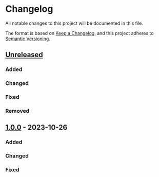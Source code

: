 # Changelog

All notable changes to this project will be documented in this file.

The format is based on [Keep a Changelog](https://keepachangelog.com/en/1.0.0/),
and this project adheres to [Semantic Versioning](https://semver.org/spec/v2.0.0.html).

## [Unreleased]
### Added
### Changed
### Fixed
### Removed

## [1.0.0] - 2023-10-26
### Added
### Changed
### Fixed

[Unreleased]: https://github.com/pboling/json_schemer-fuzz/v1.0.0...HEAD
[1.0.0]: https://github.com/pboling/json_schemer-fuzz/compare/65fe2002d16ede8c5d2dab11b82ac20dab9000e2...v1.0.0
